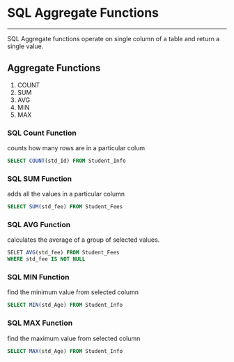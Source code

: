 # SQL Aggregate Functions
---

SQL Aggregate functions operate on single column of a table and return a single value. 

## Aggregate Functions
1. COUNT
1. SUM
1. AVG
1. MIN
1. MAX

### SQL Count Function
counts how many rows are in a particular colum
```SQL
SELECT COUNT(std_Id) FROM Student_Info 
```

### SQL SUM Function
adds all the values in a particular column
```SQL
SELECT SUM(std_fee) FROM Student_Fees 
```

### SQL AVG Function
calculates the average of a group of selected values.
```SQL
SELET AVG(std_fee) FROM Student_Fees
WHERE std_fee IS NOT NULL
```

### SQL MIN Function
find the minimum value from selected column
```SQL
SELECT MIN(std_Age) FROM Student_Info
```

### SQL MAX Function
find the maximum value from selected column
```SQL
SELECT MAX(std_Age) FROM Student_Info
```
